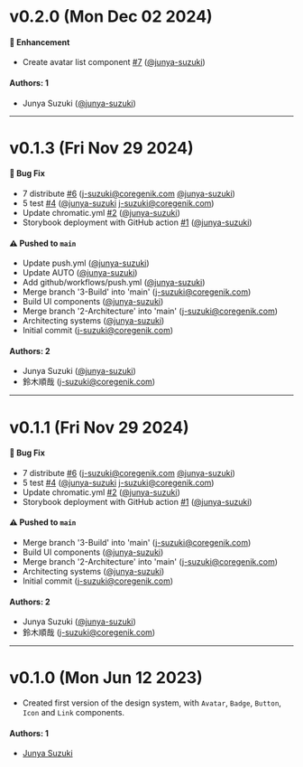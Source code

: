 # v0.2.0 (Mon Dec 02 2024)

#### 🚀 Enhancement

- Create avatar list component [#7](https://github.com/junya-suzuki/design-systems-for-developers/pull/7) ([@junya-suzuki](https://github.com/junya-suzuki))

#### Authors: 1

- Junya Suzuki ([@junya-suzuki](https://github.com/junya-suzuki))

---

# v0.1.3 (Fri Nov 29 2024)

#### 🐛 Bug Fix

- 7 distribute [#6](https://github.com/junya-suzuki/design-systems-for-developers/pull/6) (j-suzuki@coregenik.com [@junya-suzuki](https://github.com/junya-suzuki))
- 5 test [#4](https://github.com/junya-suzuki/design-systems-for-developers/pull/4) ([@junya-suzuki](https://github.com/junya-suzuki) j-suzuki@coregenik.com)
- Update chromatic.yml [#2](https://github.com/junya-suzuki/design-systems-for-developers/pull/2) ([@junya-suzuki](https://github.com/junya-suzuki))
- Storybook deployment with GitHub action [#1](https://github.com/junya-suzuki/design-systems-for-developers/pull/1) ([@junya-suzuki](https://github.com/junya-suzuki))

#### ⚠️ Pushed to `main`

- Update push.yml ([@junya-suzuki](https://github.com/junya-suzuki))
- Update AUTO ([@junya-suzuki](https://github.com/junya-suzuki))
- Add github/workflows/push.yml ([@junya-suzuki](https://github.com/junya-suzuki))
- Merge branch '3-Build' into 'main' (j-suzuki@coregenik.com)
- Build UI components ([@junya-suzuki](https://github.com/junya-suzuki))
- Merge branch '2-Architecture' into 'main' (j-suzuki@coregenik.com)
- Architecting systems ([@junya-suzuki](https://github.com/junya-suzuki))
- Initial commit (j-suzuki@coregenik.com)

#### Authors: 2

- Junya Suzuki ([@junya-suzuki](https://github.com/junya-suzuki))
- 鈴木順哉 (j-suzuki@coregenik.com)

---

# v0.1.1 (Fri Nov 29 2024)

#### 🐛 Bug Fix

- 7 distribute [#6](https://github.com/junya-suzuki/design-systems-for-developers/pull/6) (j-suzuki@coregenik.com [@junya-suzuki](https://github.com/junya-suzuki))
- 5 test [#4](https://github.com/junya-suzuki/design-systems-for-developers/pull/4) ([@junya-suzuki](https://github.com/junya-suzuki) j-suzuki@coregenik.com)
- Update chromatic.yml [#2](https://github.com/junya-suzuki/design-systems-for-developers/pull/2) ([@junya-suzuki](https://github.com/junya-suzuki))
- Storybook deployment with GitHub action [#1](https://github.com/junya-suzuki/design-systems-for-developers/pull/1) ([@junya-suzuki](https://github.com/junya-suzuki))

#### ⚠️ Pushed to `main`

- Merge branch '3-Build' into 'main' (j-suzuki@coregenik.com)
- Build UI components ([@junya-suzuki](https://github.com/junya-suzuki))
- Merge branch '2-Architecture' into 'main' (j-suzuki@coregenik.com)
- Architecting systems ([@junya-suzuki](https://github.com/junya-suzuki))
- Initial commit (j-suzuki@coregenik.com)

#### Authors: 2

- Junya Suzuki ([@junya-suzuki](https://github.com/junya-suzuki))
- 鈴木順哉 (j-suzuki@coregenik.com)

---

# v0.1.0 (Mon Jun 12 2023)

- Created first version of the design system, with `Avatar`, `Badge`, `Button`, `Icon` and `Link` components.

#### Authors: 1

- [Junya Suzuki](https://github.com/junya-suzuki)